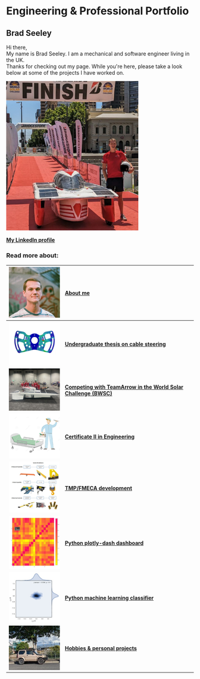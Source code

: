 # Engineering & Professional Portfolio

## Brad Seeley


Hi there, <br>
My name is Brad Seeley. I am a mechanical and software engineer living in the UK. <br>
Thanks for checking out my page. While you're here, please take a look below at some of the projects I have worked on. 

[<img src="./imgs/medium/self-pic.jpeg" height="400">](./imgs/full/self-pic.jpeg)


**[My LinkedIn profile](https://www.linkedin.com/in/brad-seeley/)** <br>

### Read more about: 

|[<img src="./imgs/thumbnails/self-thumbnail.jpeg" width="200"/>][about-me]|[About me][about-me]|
|:----:|:----|
|[<img src="./imgs/thumbnails/thesis-thumbnail.jpeg" width="200"/>][thesis]|**[Undergraduate thesis on cable steering][thesis]**|
|[<img src="./imgs/thumbnails/BWSC-thumbnail.jpeg" width="200"/>][BWSC]|**[Competing with TeamArrow in the World Solar Challenge (BWSC)][BWSC]**|
|[<img src="./imgs/thumbnails/traineeship-thumbnail.jpeg"  width="200"/>][traineeship]|**[Certificate II in Engineering][traineeship]**|
|[<img src="./imgs/thumbnails/FMECA-thumbnail.jpeg" width="200"/>][TMP-FMECA]|**[TMP/FMECA development][TMP-FMECA]**|
|[<img src="./imgs/thumbnails/plotly-thumbnail.jpeg" width="200"/>][plotly]|**[Python plotly-dash dashboard][plotly]**|
|[<img src="./imgs/thumbnails/seaborn-thumbnail.jpeg" width="200"/>][sklearn]|**[Python machine learning classifier][sklearn]**|
|[<img src="./imgs/thumbnails/jimny-thumbnail.jpeg" width="200"/>][hobbies]|**[Hobbies & personal projects][hobbies]**|




<link href="./pages/style.css" type="text/css" rel="stylesheet">


[about-me]: ./pages/about-me "About me"
[thesis]: ./pages/thesis "My Honours thesis"
[BWSC]: ./pages/BWSC "Competing in the World Solar Challenge"
[traineeship]: ./pages/traineeship "Working as a Fitter"
[TMP-FMECA]: ./pages/TMP-FMECA "Building TMPs and FMECAs for operational and cost effectiveness"
[plotly]: ./pages/plotly "Building an interactive dashboard with Python"
[sklearn]: ./pages/sklearn "Using an ML Classifier to visualise machine drift"
[hobbies]: ./pages/hobbies "Personal projects and hobbies"
